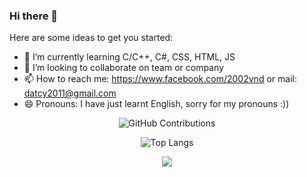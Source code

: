 ### Hi there 👋


<!--**dat911zz/dat911zz** is a ✨ _special_ ✨ repository because its `README.md` (this file) appears on your GitHub profile.-->

Here are some ideas to get you started:

<!-- - 🔭 I’m currently working on ... -->
- 🌱 I’m currently learning C/C++, C#, CSS, HTML, JS
- 👯 I’m looking to collaborate on team or company
- 📫 How to reach me: https://www.facebook.com/2002vnd or mail: datcy2011@gmail.com
- 😄 Pronouns: I have just learnt English, sorry for my pronouns :))
<div align="center">

![GitHub Contributions](https://github-readme-stats.vercel.app/api?username=dat911zz&show_icons=true&theme=tokyonight)
<div align="center">
  
![Top Langs](https://github-readme-stats.vercel.app/api/top-langs/?username=dat911zz&layout=compact&theme=tokyonight)
 
![](https://komarev.com/ghpvc/?username=dat911zz1)
